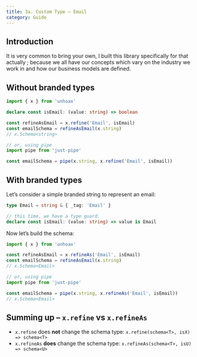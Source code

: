 ```yaml
---
title: 3a. Custom Type – Email
category: Guide
---
```


## Introduction

It is very common to bring your own, I built this library specifically for that actually ; because we all have our concepts which vary on the industry we work in and how our business models are defined.

## Without branded types

```ts
import { x } from 'unhoax'

declare const isEmail: (value: string) => boolean

const refineAsEmail = x.refine('Email', isEmail)
const emailSchema = refineAsEmail(x.string)
// x.Schema<string>

// or, using pipe
import pipe from 'just-pipe'

const emailSchema = pipe(x.string, x.refine('Email', isEmail))
```

## With branded types

Let’s consider a simple branded string to represent an email:

```ts
type Email = string & { _tag: 'Email' }

// this time, we have a type guard.
declare const isEmail: (value: string) => value is Email
```

Now let’s build the schema:

```ts
import { x } from 'unhoax'

const refineAsEmail = x.refineAs('Email', isEmail)
const emailSchema = refineAsEmail(x.string)
// x.Schema<Email>

// or, using pipe
import pipe from 'just-pipe'

const emailSchema = pipe(x.string, x.refineAs('Email', isEmail))
// x.Schema<Email>
```

## Summing up – `x.refine` vs `x.refineAs`

- `x.refine` does **not** change the schema type: `x.refine(schema<T>, isX) => schema<T>`
- `x.refineAs` **does** change the schema type: `x.refineAs(schema<T>, isU) => schema<U>`
